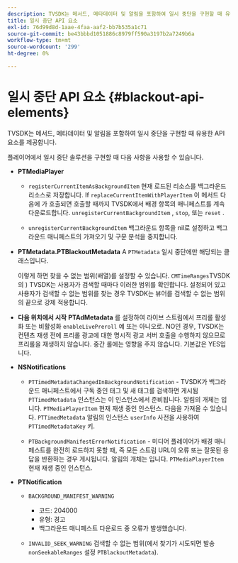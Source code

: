 ```yaml
---
description: TVSDK는 메서드, 메타데이터 및 알림을 포함하여 일시 중단을 구현할 때 유용한 API 요소를 제공합니다.
title: 일시 중단 API 요소
exl-id: 76d99d8d-1aae-4faa-aaf2-bb7b535a1c71
source-git-commit: be43bbbd1051886c8979ff590a3197b2a7249b6a
workflow-type: tm+mt
source-wordcount: '299'
ht-degree: 0%

---
```


# 일시 중단 API 요소 {#blackout-api-elements}

TVSDK는 메서드, 메타데이터 및 알림을 포함하여 일시 중단을 구현할 때 유용한 API 요소를 제공합니다.

플레이어에서 일시 중단 솔루션을 구현할 때 다음 사항을 사용할 수 있습니다.

* **PTMediaPlayer**

   * `registerCurrentItemAsBackgroundItem` 현재 로드된 리소스를 백그라운드 리소스로 저장합니다. If `replaceCurrentItemWithPlayerItem` 이 메서드 다음에 가 호출되면 호출할 때까지 TVSDK에서 배경 항목의 매니페스트를 계속 다운로드합니다. `unregisterCurrentBackgroundItem` , `stop`, 또는 `reset` .

   * `unregisterCurrentBackgroundItem` 백그라운드 항목을 nil로 설정하고 백그라운드 매니페스트의 가져오기 및 구문 분석을 중지합니다.

* **PTMetadata.PTBlackoutMetadata** A `PTMetadata` 일시 중단에만 해당되는 클래스입니다.

   이렇게 하면 찾을 수 없는 범위(배열)를 설정할 수 있습니다. `CMTimeRanges`TVSDK의 ) TVSDK는 사용자가 검색할 때마다 이러한 범위를 확인합니다. 설정되어 있고 사용자가 검색할 수 없는 범위를 찾는 경우 TVSDK는 뷰어를 검색할 수 없는 범위의 끝으로 강제 적용합니다.

* **다음 위치에서 시작** **PTAdMetadata** 를 설정하여 라이브 스트림에서 프리롤 활성화 또는 비활성화 `enableLivePreroll` 예 또는 아니오로. NO인 경우, TVSDK는 컨텐츠 재생 전에 프리롤 광고에 대한 명시적 광고 서버 호출을 수행하지 않으므로 프리롤을 재생하지 않습니다. 중간 롤에는 영향을 주지 않습니다. 기본값은 YES입니다.

* **NSNotifications**

   * `PTTimedMetadataChangedInBackgroundNotification` - TVSDK가 백그라운드 매니페스트에서 구독 중인 태그 및 새 태그를 검색하면 게시됨 `PTTimedMetadata` 인스턴스는 이 인스턴스에서 준비됩니다. 알림의 개체는 입니다. `PTMediaPlayerItem` 현재 재생 중인 인스턴스. 다음을 가져올 수 있습니다. `PTTimedMetadata` 알림의 인스턴스 `userInfo` 사전을 사용하여 `PTTimedMetadataKey` 키.

   * `PTBackgroundManifestErrorNotification` - 미디어 플레이어가 배경 매니페스트를 완전히 로드하지 못할 때, 즉 모든 스트림 URL이 오류 또는 잘못된 응답을 반환하는 경우 게시됩니다. 알림의 개체는 입니다. `PTMediaPlayerItem` 현재 재생 중인 인스턴스.

* **PTNotification**

   * `BACKGROUND_MANIFEST_WARNING`

      * 코드: 204000
      * 유형: 경고
      * 백그라운드 매니페스트 다운로드 중 오류가 발생했습니다.
   * `INVALID_SEEK_WARNING` 검색할 수 없는 범위(에서 찾기가 시도되면 발송 `nonSeekableRanges` 설정 `PTBlackoutMetadata`).

